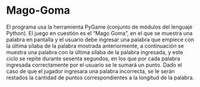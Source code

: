 # Mago-Goma
El programa usa la herramienta PyGame (conjunto de módulos del lenguaje Python).
El juego en cuestión es el “Mago Goma”, en el que se muestra una palabra en pantalla y el usuario debe ingresar una palabra que empiece
con la última sílaba de la palabra mostrada anteriormente, a continuación se muestra una palabra con la última sílaba de la palabra 
ingresada, y este ciclo se repite durante sesenta segundos, en los que por cada palabra ingresada correctamente por el usuario se le 
sumará un punto. Dado el caso de que el jugador ingresara una palabra incorrecta, se le serán restados la cantidad de puntos correspondientes
a la longitud de la palabra.

